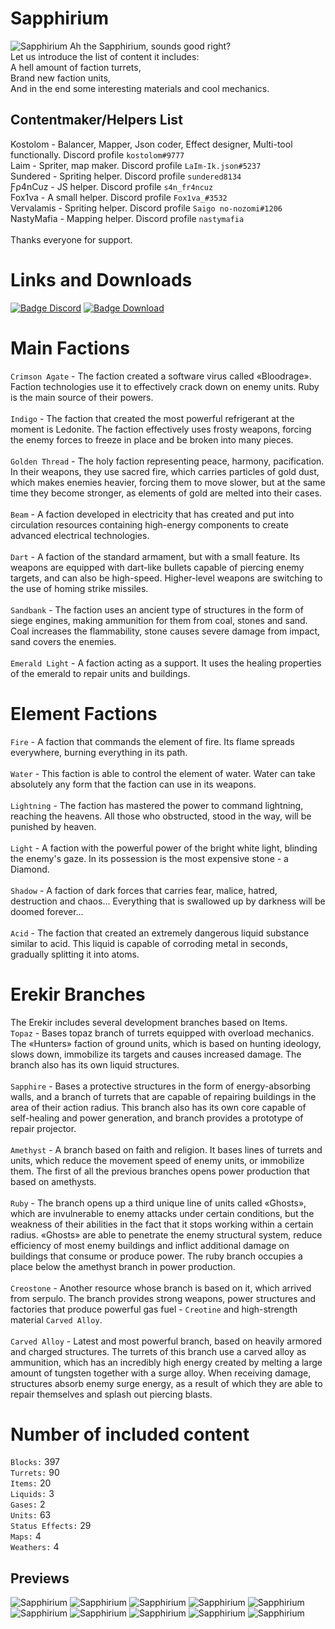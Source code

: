 # Sapphirium
![Sapphirium](https://github.com/3Snake3/Pictures/blob/master/icon3.png)
Ah the Sapphirium, sounds good right?
<br>Let us introduce the list of content it includes:
<br>A hell amount of faction turrets, 
<br>Brand new faction units,
<br>And in the end some interesting materials and cool mechanics.

## Contentmaker/Helpers List
Kostolom - Balancer, Mapper, Json coder, Effect designer, Multi-tool functionally. Discord profile `kostolom#9777`
<br>Laim - Spriter, map maker. Discord profile `LaIm-Ik.json#5237`
<br>Sundered - Spriting helper. Discord profile `sundered8134`
<br>Ƒρ4nCυz - JS helper. Discord profile `s4n_fr4ncuz`
<br>Fox1va - A small helper. Discord profile `Fox1va_#3532`
<br>Vervalamis - Spriting helper. Discord profile `Saigo no-nozomi#1206`
<br>NastyMafia - Mapping helper. Discord profile `nastymafia`
<br>
<br>Thanks everyone for support.

# Links and Downloads
[![Badge Discord]][Discord]
[![Badge Download]][Download]

# Main Factions
`Crimson Agate` - The faction created a software virus called «Bloodrage». Faction technologies use it to effectively crack down on enemy units. Ruby is the main source of their powers.
<br>
<br>`Indigo` - The faction that created the most powerful refrigerant at the moment is Ledonite. The faction effectively uses frosty weapons, forcing the enemy forces to freeze in place and be broken into many pieces. 
<br>
<br>`Golden Thread` - The holy faction representing peace, harmony, pacification. In their weapons, they use sacred fire, which carries particles of gold dust, which makes enemies heavier, forcing them to move slower, but at the same time they become stronger, as elements of gold are melted into their cases.
<br>
<br>`Beam` - A faction developed in electricity that has created and put into circulation resources containing high-energy components to create advanced electrical technologies.
<br>
<br>`Dart` - A faction of the standard armament, but with a small feature. Its weapons are equipped with dart-like bullets capable of piercing enemy targets, and can also be high-speed. Higher-level weapons are switching to the use of homing strike missiles.
<br>
<br>`Sandbank` - The faction uses an ancient type of structures in the form of siege engines, making ammunition for them from coal, stones and sand. Coal increases the flammability, stone causes severe damage from impact, sand covers the enemies.
<br>
<br>`Emerald Light` - A faction acting as a support. It uses the healing properties of the emerald to repair units and buildings.

# Element Factions
`Fire` - A faction that commands the element of fire. Its flame spreads everywhere, burning everything in its path.
<br>
<br>`Water` - This faction is able to control the element of water. Water can take absolutely any form that the faction can use in its weapons.
<br>
<br>`Lightning` - The faction has mastered the power to command lightning, reaching the heavens. All those who obstructed, stood in the way, will be punished by heaven.
<br>
<br>`Light` - A faction with the powerful power of the bright white light, blinding the enemy's gaze. In its possession is the most expensive stone - a Diamond.
<br>
<br>`Shadow` - A faction of dark forces that carries fear, malice, hatred, destruction and chaos... Everything that is swallowed up by darkness will be doomed forever...
<br>
<br>`Acid` - The faction that created an extremely dangerous liquid substance similar to acid. This liquid is capable of corroding metal in seconds, gradually splitting it into atoms.

# Erekir Branches
The Erekir includes several development branches based on Items.
<br>`Topaz` - Bases topaz branch of turrets equipped with overload mechanics. The «Hunters» faction of ground units, which is based on hunting ideology, slows down, immobilize its targets and causes increased damage. The branch also has its own liquid structures.
<br>
<br>`Sapphire` - Bases a protective structures in the form of energy-absorbing walls, and a branch of turrets that are capable of repairing buildings in the area of their action radius. This branch also has its own core capable of self-healing and power generation, and branch provides a prototype of repair projector.
<br>
<br>`Amethyst` - A branch based on faith and religion. It bases lines of turrets and units, which reduce the movement speed of enemy units, or immobilize them. The first of all the previous branches opens power production that based on amethysts.
<br>
<br>`Ruby` - The branch opens up a third unique line of units called «Ghosts», which are invulnerable to enemy attacks under certain conditions, but the weakness of their abilities in the fact that it stops working within a certain radius. «Ghosts» are able to penetrate the enemy structural system, reduce efficiency of most enemy buildings and inflict additional damage on buildings that consume or produce power. The ruby branch occupies a place below the amethyst branch in power production.
<br>
<br>`Creostone` - Another resource whose branch is based on it, which arrived from serpulo. The branch provides strong weapons, power structures and factories that produce powerful gas fuel - `Creotine` and high-strength material `Carved Alloy`.
<br>
<br>`Carved Alloy` - Latest and most powerful branch, based on heavily armored and charged structures. The turrets of this branch use a carved alloy as ammunition, which has an incredibly high energy created by melting a large amount of tungsten together with a surge alloy. When receiving damage, structures absorb enemy surge energy, as a result of which they are able to repair themselves and splash out piercing blasts. 


# Number of included content
`Blocks:` 397
<br>`Turrets:` 90
<br>`Items:` 20
<br>`Liquids:` 3
<br>`Gases:` 2
<br>`Units:` 63
<br>`Status Effects:` 29
<br>`Maps:` 4
<br>`Weathers:` 4

## Previews
![Sapphirium](https://github.com/3Snake3/Pictures/blob/master/preview.png)
![Sapphirium](https://github.com/3Snake3/Pictures/blob/master/preview1.png)
![Sapphirium](https://github.com/3Snake3/Pictures/blob/master/preview3.png)
![Sapphirium](https://github.com/3Snake3/Pictures/blob/master/greyland.png)
![Sapphirium](https://github.com/3Snake3/Pictures/blob/master/calamity.png)
![Sapphirium](https://github.com/3Snake3/Pictures/blob/master/fallenlegion.png)
![Sapphirium](https://github.com/3Snake3/Pictures/blob/master/duality.png)
![Sapphirium](https://github.com/3Snake3/Pictures/blob/master/pressure.png)
![Sapphirium](https://github.com/3Snake3/Pictures/blob/master/afterdark.png)
![Sapphirium](https://github.com/3Snake3/Pictures/blob/master/requiem.png)

<!----------------------------------------------------------------------------->

[Discord]: https://discord.gg/zRER9xz6YH
[Download]: https://github.com/3Snake3/Sapphirium/releases/latest

<!----------------------------------[ Badges ]--------------------------------->

[Badge Discord]: https://img.shields.io/discord/896304738864341013?color=8ba9e8&label=Discord&logo=Discord&logoColor=8ba9e8&style=for-the-badge
[Badge Download]: https://img.shields.io/github/downloads/3Snake3/Sapphirium/total?color=8ba9e8&logo=github&logoColor=8ba9e8&style=for-the-badge